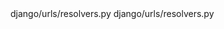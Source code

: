 <change>
<file change-number-for-this-file="1">django/urls/resolvers.py</file>
<original line-count="16" no-ellipsis="true"><![CDATA[
                 except Resolver404 as e:
                     sub_tried = e.args[0].get('tried')
                     if sub_tried is not None:
                         tried.extend([pattern] + t for t in sub_tried)
                     else:
                         tried.append([pattern])
                 except Http404 as http_e:
                     if settings.DEBUG:
                         from django.views.debug import technical_404_response
                         return technical_404_response(request, http_e)
                     else:
                         tried.append([pattern])
                 except Http404 as http_e:
                     if settings.DEBUG:
                         from django.views.debug import technical_404_response
                         return technical_404_response(request, http_e)
                     else:
                         tried.append([pattern])
                 else:
                     if sub_match:
                         # Merge captured arguments in match with submatch
]]></original>
<modified no-ellipsis="true"><![CDATA[
                 except Resolver404 as e:
                     sub_tried = e.args[0].get('tried')
                     if sub_tried is not None:
                         tried.extend([pattern] + t for t in sub_tried)
                     else:
                         tried.append([pattern])
                 except Http404 as http_e:
                     if settings.DEBUG:
                         from django.views.debug import technical_404_response
                         return technical_404_response(self.request, http_e)
                     else:
                         tried.append([pattern])
                 except Http404 as http_e:
                     if settings.DEBUG:
                         from django.views.debug import technical_404_response
                         return technical_404_response(self.request, http_e)
                     else:
                         tried.append([pattern])
                 else:
                     if sub_match:
                         # Merge captured arguments in match with submatch
]]></modified>
</change>

<change>
<file change-number-for-this-file="2">django/urls/resolvers.py</file>
<original line-count="4" no-ellipsis="true"><![CDATA[
                 except Http404 as http_e:
                     if settings.DEBUG:
                         from django.views.debug import technical_404_response
                         return technical_404_response(request, http_e)
]]></original>
<modified no-ellipsis="true"><![CDATA[
                 except Http404 as http_e:
                     if settings.DEBUG:
                         from django.views.debug import technical_404_response
                         return technical_404_response(self.request, http_e)
]]></modified>
</change>